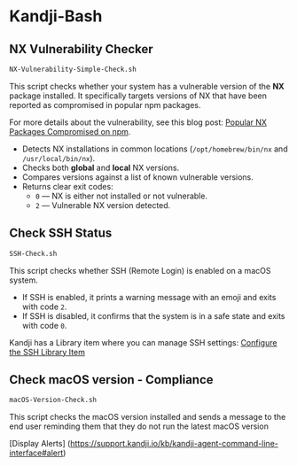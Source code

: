 # Kandji-Bash


## NX Vulnerability Checker

```bash
NX-Vulnerability-Simple-Check.sh
```

This script checks whether your system has a vulnerable version of the **NX** package installed. It specifically targets versions of NX that have been reported as compromised in popular npm packages.

For more details about the vulnerability, see this blog post: [Popular NX Packages Compromised on npm](https://www.aikido.dev/blog/popular-nx-packages-compromised-on-npm).

- Detects NX installations in common locations (`/opt/homebrew/bin/nx` and `/usr/local/bin/nx`).
- Checks both **global** and **local** NX versions.
- Compares versions against a list of known vulnerable versions.
- Returns clear exit codes:
  - `0` — NX is either not installed or not vulnerable.
  - `2` — Vulnerable NX version detected.

## Check SSH Status

```bash
SSH-Check.sh
```

This script checks whether SSH (Remote Login) is enabled on a macOS system.  
- If SSH is enabled, it prints a warning message with an emoji and exits with code `2`.  
- If SSH is disabled, it confirms that the system is in a safe state and exits with code `0`.

Kandji has a Library item where you can manage SSH settings:
[Configure the SSH Library Item](https://support.kandji.io/kb/configure-the-ssh-library-item)

## Check macOS version - Compliance

```bash
macOS-Version-Check.sh
```

This script checks the macOS version installed and sends a message to the end user reminding them that they do not run the latest macOS version 

[Display Alerts] (https://support.kandji.io/kb/kandji-agent-command-line-interface#alert) 

